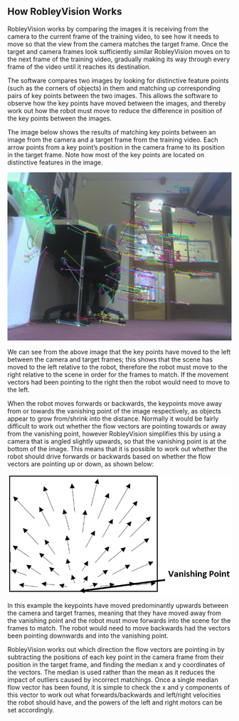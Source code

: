 ## How RobleyVision Works

RobleyVision works by comparing the images it is receiving from the camera to the current frame of the training video, to see how it needs to move so that the view from the camera matches the target frame.  Once the target and camera frames look sufficiently similar RobleyVision moves on to the next frame of the training video, gradually making its way through every frame of the video until it reaches its destination. 

The software compares two images by looking for distinctive feature points (such as the corners of objects) in them and matching up corresponding pairs of key points between the two images.  This allows the software to observe how the key points have moved between the images, and thereby work out how the robot must move to reduce the difference in position of the key points between the images.

The image below shows the results of matching key points between an image from the camera and a target frame from the training video.  Each arrow points from a key point’s position in the camera frame to its position in the target frame.  Note how most of the key points are located on distinctive features in the image.

![images/flowArrows.png](images/flowArrows.png "Optical Flow Vectors")

We can see from the above image that the key points have moved to the left between the camera and target frames; this shows that the scene has moved to the left relative to the robot, therefore the robot must move to the right relative to the scene in order for the frames to match.  If the movement vectors had been pointing to the right then the robot would need to move to the left.

When the robot moves forwards or backwards, the keypoints move away from or towards the vanishing point of the image respectively, as objects appear to grow from/shrink into the distance.  Normally it would be fairly difficult to work out whether the flow vectors are pointing towards or away from the vanishing point, however RobleyVision simplifies this by using a camera that is angled slightly upwards, so that the vanishing point is at the bottom of the image.  This means that it is possible to work out whether the robot should drive forwards or backwards based on whether the flow vectors are pointing up or down, as shown below:

![images/diagram.png](images/diagram.png "Vanishing Point Diagram")

In this example the keypoints have moved predominantly upwards between the camera and target frames, meaning that they have moved away from the vanishing point and the robot must move forwards into the scene for the frames to match.  The robot would need to move backwards had the vectors been pointing downwards and into the vanishing point.

RobleyVision works out which direction the flow vectors are pointing in by subtracting the positions of each key point in the camera frame from their position in the target frame, and finding the median x and y coordinates of the vectors.  The median is used rather than the mean as it reduces the impact of outliers caused by incorrect matchings.  Once a single median flow vector has been found, it is simple to check the x and y components of this vector to work out what forwards/backwards and left/right velocities the robot should have, and the powers of the left and right motors can be set accordingly.

